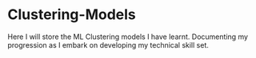 # Clustering-Models
Here I will store the ML Clustering models I have learnt. Documenting my progression as I embark on developing my technical skill set.
